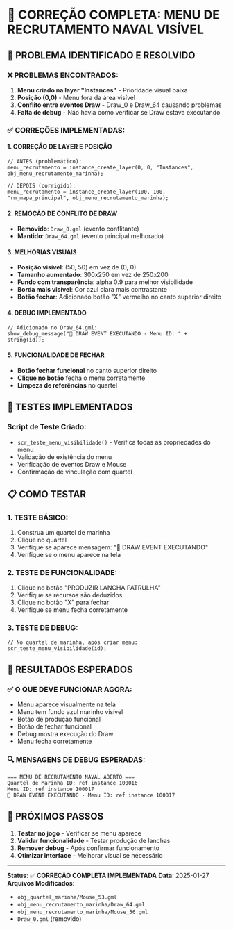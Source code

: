 # 🚢 CORREÇÃO COMPLETA: MENU DE RECRUTAMENTO NAVAL VISÍVEL

## 🎯 **PROBLEMA IDENTIFICADO E RESOLVIDO**

### **❌ PROBLEMAS ENCONTRADOS:**
1. **Menu criado na layer "Instances"** - Prioridade visual baixa
2. **Posição (0,0)** - Menu fora da área visível
3. **Conflito entre eventos Draw** - Draw_0 e Draw_64 causando problemas
4. **Falta de debug** - Não havia como verificar se Draw estava executando

### **✅ CORREÇÕES IMPLEMENTADAS:**

#### **1. CORREÇÃO DE LAYER E POSIÇÃO**
```gml
// ANTES (problemático):
menu_recrutamento = instance_create_layer(0, 0, "Instances", obj_menu_recrutamento_marinha);

// DEPOIS (corrigido):
menu_recrutamento = instance_create_layer(100, 100, "rm_mapa_principal", obj_menu_recrutamento_marinha);
```

#### **2. REMOÇÃO DE CONFLITO DE DRAW**
- **Removido**: `Draw_0.gml` (evento conflitante)
- **Mantido**: `Draw_64.gml` (evento principal melhorado)

#### **3. MELHORIAS VISUAIS**
- **Posição visível**: (50, 50) em vez de (0, 0)
- **Tamanho aumentado**: 300x250 em vez de 250x200
- **Fundo com transparência**: alpha 0.9 para melhor visibilidade
- **Borda mais visível**: Cor azul clara mais contrastante
- **Botão fechar**: Adicionado botão "X" vermelho no canto superior direito

#### **4. DEBUG IMPLEMENTADO**
```gml
// Adicionado no Draw_64.gml:
show_debug_message("🎨 DRAW EVENT EXECUTANDO - Menu ID: " + string(id));
```

#### **5. FUNCIONALIDADE DE FECHAR**
- **Botão fechar funcional** no canto superior direito
- **Clique no botão** fecha o menu corretamente
- **Limpeza de referências** no quartel

## 🧪 **TESTES IMPLEMENTADOS**

### **Script de Teste Criado:**
- `scr_teste_menu_visibilidade()` - Verifica todas as propriedades do menu
- Validação de existência do menu
- Verificação de eventos Draw e Mouse
- Confirmação de vinculação com quartel

## 📋 **COMO TESTAR**

### **1. TESTE BÁSICO:**
1. Construa um quartel de marinha
2. Clique no quartel
3. Verifique se aparece mensagem: "🎨 DRAW EVENT EXECUTANDO"
4. Verifique se o menu aparece na tela

### **2. TESTE DE FUNCIONALIDADE:**
1. Clique no botão "PRODUZIR LANCHA PATRULHA"
2. Verifique se recursos são deduzidos
3. Clique no botão "X" para fechar
4. Verifique se menu fecha corretamente

### **3. TESTE DE DEBUG:**
```gml
// No quartel de marinha, após criar menu:
scr_teste_menu_visibilidade(id);
```

## 🎯 **RESULTADOS ESPERADOS**

### **✅ O QUE DEVE FUNCIONAR AGORA:**
- Menu aparece visualmente na tela
- Menu tem fundo azul marinho visível
- Botão de produção funcional
- Botão de fechar funcional
- Debug mostra execução do Draw
- Menu fecha corretamente

### **🔍 MENSAGENS DE DEBUG ESPERADAS:**
```
=== MENU DE RECRUTAMENTO NAVAL ABERTO ===
Quartel de Marinha ID: ref instance 100016
Menu ID: ref instance 100017
🎨 DRAW EVENT EXECUTANDO - Menu ID: ref instance 100017
```

## 🚀 **PRÓXIMOS PASSOS**

1. **Testar no jogo** - Verificar se menu aparece
2. **Validar funcionalidade** - Testar produção de lanchas
3. **Remover debug** - Após confirmar funcionamento
4. **Otimizar interface** - Melhorar visual se necessário

---

**Status**: ✅ **CORREÇÃO COMPLETA IMPLEMENTADA**
**Data**: 2025-01-27
**Arquivos Modificados**: 
- `obj_quartel_marinha/Mouse_53.gml`
- `obj_menu_recrutamento_marinha/Draw_64.gml`
- `obj_menu_recrutamento_marinha/Mouse_56.gml`
- `Draw_0.gml` (removido)
